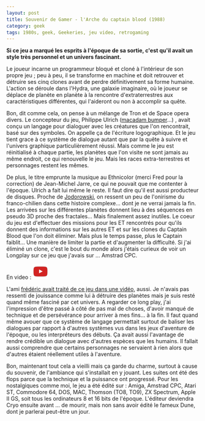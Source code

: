 ```yaml
---
layout: post
title: Souvenir de Gamer - l'Arche du captain blood (1988)
category: geek
tags: 1980s, geek, Geekeries, jeu video, retrogaming
---
```

**Si ce jeu a marqué les esprits à l'époque de sa sortie, c'est qu'il avait un style très personnel et un univers fascinant.**

Le joueur incarne un programmeur bloqué et cloné à l'intérieur de son propre jeu ; peu à peu, il se transforme en machine et doit retrouver et détruire ses cinq clones avant de perdre définitivement sa forme humaine. L'action se déroule dans l'Hydra, une galaxie imaginaire, où le joueur se déplace de planète en planète à la rencontre d'extraterrestres aux caractéristiques différentes, qui l'aideront ou non à accomplir sa quête.

Bon, dit comme cela, on pense à un mélange de Tron et de Space opera divers. Le concepteur du jeu, Philippe Ulrich ([macadam bumper](https://www.cheziceman.fr/2018/macadambumper/)...) , avait conçu un langage pour dialoguer avec les créatures que l'on rencontrait, basé sur des symboles. On appelle ça de l'écriture logographique. Et le jeu tient grace à ce système de dialogue autant que par la quête à suivre et l'univers graphique particulièrement réussi. Mais comme le jeu est réinitialisé à chaque partie, les planètes que l'on visite ne sont jamais au même endroit, ce qui renouvelle le jeu. Mais les races extra-terrestres et personnages restent les mêmes. 

De plus, le titre emprunte la musique au Ethnicolor (merci Fred pour la correction) de Jean-Michel Jarre, ce qui ne pouvait que me contenter à l'époque. Ulrich a fait lui même le reste. Il faut dire qu'il est aussi producteur de disques. Proche de <a href="https://fr.wikipedia.org/wiki/Alejandro_Jodorowsky">Jodorowski</a>, on ressent un peu de l'onirisme du franco-chilien dans cette histoire complexe... dont je ne verrai jamais la fin. Les arrivées sur les différentes planètes donnent lieu à des séquences en pseudo 3D proche des fractales... Mais finalement assez inutiles. Le coeur du jeu est d'effectuer des missions pour les ET rencontrés pour qu'ils donnent des informations sur les autres ET et sur les clones du Captain Blood que l'on doit éliminer. Mais plus le temps passe, plus le Captain faiblit... Une manière de limiter la partie et d'augmenter la difficulté. Si j'ai éliminé un clone, c'est le bout du monde alors j'étais curieux de voir un Longplay sur ce jeu que j'avais sur ... Amstrad CPC.

En video : [![video](/images/youtube.png)](https://www.youtube.com/watch?v=od3jvPPugGc)

L'ami <a href="https://www.youtube.com/watch?v=5sCiAn3Yd6Y">frédéric avait traité de ce jeu dans une vidéo</a>, aussi. Je n'avais pas ressenti de jouissance comme lui à détruire des planètes mais je suis resté quand même fasciné par cet univers. A regarder ce long play, j'ai l'impression d'être passé à côté de pas mal de choses, d'avoir manqué de technique et de persévérance pour arriver à mes fins... à la fin. Il faut quand même avouer que ce système de langage permettait surtout de baliser les dialogues par rapport à d'autres systèmes vus dans les jeux d'aventure de l'époque, ou les interpréteurs des débuts. Ça avait aussi l'avantage de rendre crédible un dialogue avec d'autres espèces que les humains. Il fallait aussi comprendre que certains personnages ne servaient à rien alors que d'autres étaient réellement utiles à l'aventure.

Bon, maintenant tout cela a vieilli mais ça garde du charme, surtout à cause du souvenir, de l'ambiance qui s'installait en y jouant. Les suites ont été des flops parce que la technique et la puissance ont progressé. Pour les nostalgiques comme moi, le jeu a été édité sur : Amiga, Amstrad CPC, Atari ST, Commodore 64, DOS, MAC, Thomson (TO8, TO9), ZX Spectrum, Apple II GS, soit tous les ordinateurs 8 et 16 bits de l'époque. L'éditeur deviendra Cryo ensuite avant ... de mourir, mais non sans avoir édité le fameux Dune, dont je parlerai peut-être un jour. 
